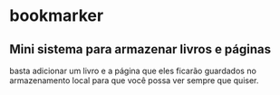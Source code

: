 <h1>bookmarker</h1>
 
 <h2>Mini sistema para armazenar livros e páginas</h2>
 
 <p>basta adicionar um livro e a página que eles ficarão guardados no armazenamento local para que você possa ver sempre que quiser.
  
 
